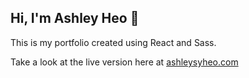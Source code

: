 ## Hi, I'm Ashley Heo  👋

This is my portfolio created using React and Sass. 

Take a look at the live version here at [ashleysyheo.com](http://ashleysyheo.com/)